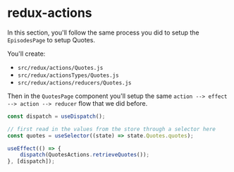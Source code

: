 # redux-actions

In this section, you'll follow the same process you did to setup the `EpisodesPage` to setup Quotes.

You'll create:

- `src/redux/actions/Quotes.js`
- `src/redux/actionsTypes/Quotes.js`
- `src/redux/actions/reducers/Quotes.js`

Then in the `QuotesPage` component you'll setup the same `action --> effect --> action --> reducer` flow that we did before.

```js
const dispatch = useDispatch();

// first read in the values from the store through a selector here
const quotes = useSelector((state) => state.Quotes.quotes);

useEffect(() => {
	dispatch(QuotesActions.retrieveQuotes());
}, [dispatch]);
```
